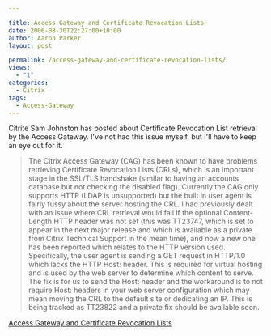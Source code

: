 ```yaml
---

title: Access Gateway and Certificate Revocation Lists
date: 2006-08-30T22:27:00+10:00
author: Aaron Parker
layout: post

permalink: /access-gateway-and-certificate-revocation-lists/
views:
  - "1"
categories:
  - Citrix
tags:
  - Access-Gateway
---
```

Citrite Sam Johnston has posted about Certificate Revocation List retrieval by the Access Gateway. I've not had this issue myself, but I'll have to keep an eye out for it.

> The Citrix Access Gateway (CAG) has been known to have problems retrieving Certificate Revocation Lists (CRLs), which is an important stage in the SSL/TLS handshake (similar to having an accounts database but not checking the disabled flag). Currently the CAG only supports HTTP (LDAP is unsupported) but the built in user agent is fairly fussy about the server hosting the CRL. I had previously dealt with an issue where CRL retrieval would fail if the optional Content-Length HTTP header was not set (this was TT23747, which is set to appear in the next major release and which is available as a private from Citrix Technical Support in the mean time), and now a new one has been reported which relates to the HTTP version used. Specifically, the user agent is sending a GET request in HTTP/1.0 which lacks the HTTP Host: header. This is required for virtual hosting and is used by the web server to determine which content to serve. The fix is for us to send the Host: header and the workaround is to not require Host: headers in your web server configuration which may mean moving the CRL to the default site or dedicating an IP. This is being tracked as TT23822 and a private fix should be available soon.

[Access Gateway and Certificate Revocation Lists](http://citrite.org/blogs/samj/2006/08/15/access-gateway-and-certificate-revocation-lists-crls/)
